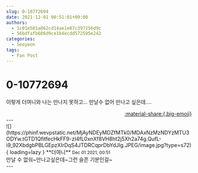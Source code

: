 ```yaml
---
slug: 0-10772694
date: 2021-12-01 00:51:01+09:00
authors:
  - 1c01e581a862cd14ae1e87c397256d9c
  - 56bdfafb606d9ce1b4ecdd572595e242
categories:
  - Seoyeon
tags:
  - Fan Post
---
```


# 0-10772694

<div class="post-container" markdown="1">
<div class="content-container md-sidebar__scrollwrap" markdown="1">

이렇게 더여니와 나는 만나지 못하고... 만날수 없어 만나고 싶은데....

</div>
</div>

<div style="text-align: right;" markdown="1">
<a href="https://weverse.io/fromis9/fanpost/0-10772694" style="text-align: right;">:material-share:{.big-emoji}</a>
</div>
---

<div class="comments-container md-sidebar__scrollwrap" markdown="1">
<div class="comment" markdown="1">
<div class='id-container' markdown="1">
![](https://phinf.wevpstatic.net/MjAyNDEyMDZfMTk0/MDAxNzMzNDYzMTU3ODYw.tGTD1QfitfecHkFF9-zI4fL0xnXf8VH8ht2j5Xh2a74g.QufL-i9_92XbdgbPBLGEpzXIrDqS4JTDRCqprDbYdJIg.JPEG/image.jpg?type=s72){ loading=lazy }
**<span class="artist">더여니</span>** <small>Dec 01 2021, 00:51</small><br>
</div>
<div class='comment-body' markdown="1">
만날 수 없숴~만나고싶은데~그런 슬픈 기분인걸~
</div>
</div>
</div>
---

